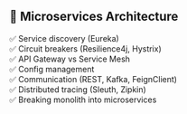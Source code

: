 ## 🧩 Microservices Architecture

✅ Service discovery (Eureka)  
✅ Circuit breakers (Resilience4j, Hystrix)  
✅ API Gateway vs Service Mesh  
✅ Config management  
✅ Communication (REST, Kafka, FeignClient)  
✅ Distributed tracing (Sleuth, Zipkin)  
✅ Breaking monolith into microservices